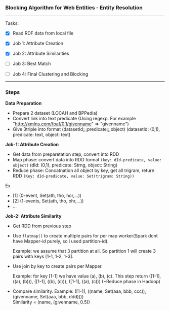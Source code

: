 ### Blocking Algorithm for Web Entities - Entity Resolution
   
---

Tasks:

- [x] Read RDF data from local file 
 
- [x] Job 1: Attribute Creation

- [x] Job 2: Attribute Similarities

- [ ] Job 3: Best Match

- [ ] Job 4: Final Clustering and Blocking

----

### Steps

**Data Preparation**
- Prepare 2 dataset (LOCAH and BPPedia)
- Convert link into text predicate (Using regexp. For example "<http://xmlns.com/foaf/0.1/givenname>" => "givenname")
- Give 3triple into format (datasetId;;;predicate;;;object) (datasetId: (0,1), predicate: text, object: text)

**Job-1: Attribute Creation**
- Get data from preparetation step, convert into RDD
- Map phase: convert data into RDD format `(key: dId-predicate, value: object)` (dId: (0,1), predicate: Strng, object: String)
- Reduce phase: Concatnation all object by key, get all trigram, return RDD `(Key: dId-predicate, value: Set(trigram: String))`

Ex
- [1] (0-event, Set(ath, tho, hor,...))
- [2] (1-events, Set(ath, tho, ohr,...))
- ...

**Job-2: Attribute Similarity**
- Get RDD from previous step
- Use `flatmap()` to create multiple pairs for per map worker(Spark dont have Mapper-id purely, so i used partition-id).
    
    Example: we assume that 3 partition at all. 
    So partition 1 will create 3 pairs with keys [1-1, 1-2, 1-3].

- Use join by key to create pairs per Mapper. 
    
    Example: for key [1-1] we have value (a), (b), (c).
    This step return ([1-1], ((a), (b))), ([1-1], ((b), (c))), ([1-1], ((a), (c))) (~Reduce phase in Hadoop)
- Compare similarity.
    Example: ([1-1], ((name, Set(aaa, bbb, ccc)), (givenname, Set(aaa, bbb, ddd))))   
    Similarity = (name, (givenname, 0.5))

